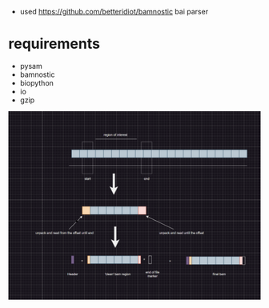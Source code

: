 
* used  https://github.com/betteridiot/bamnostic bai parser

# requirements
* pysam 
* bamnostic
* biopython
* io
* gzip




![alt text](image.png)